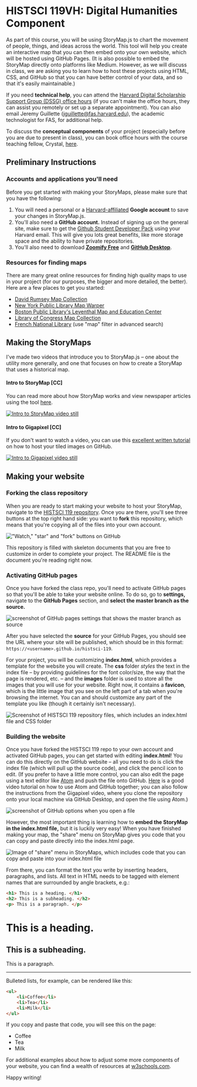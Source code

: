 # HISTSCI 119VH: Digital Humanities Component

As part of this course, you will be using StoryMap.js to chart the movement of people, things, and ideas across the world. This tool will help you create an interactive map that you can then embed onto your own website, which will be hosted using GitHub Pages. (It is also possible to embed the StoryMap directly onto platforms like Medium. However, as we will discuss in class, we are asking you to learn how to host these projects using HTML, CSS, and GitHub so that you can have better control of your data, and so that it's easily maintainable.)

If you need **technical help**, you can attend the [Harvard Digital Scholarship Support Group (DSSG) office hours](<https://dssg.fas.harvard.edu/event/dssg-office-hours-f19-th/>) (if you can't make the office hours, they can assist you remotely or set up a separate appointment). You can also email Jeremy Guillette (jguillette@fas.harvard.edu), the academic technologist for FAS, for additional help.

To discuss the **conceptual components** of your project (especially before you are due to present in class), you can book office hours with the course teaching fellow, Crystal, [here](https://crystallee.youcanbook.me/).

## Preliminary Instructions

### Accounts and applications you'll need

Before you get started with making your StoryMaps, please make sure that you have the following:

1. You will need a personal or a [Harvard-affiliated](https://www.seas.harvard.edu/sites/default/files/files/Education%20and%20Teaching%20Policies/Google%20Harvard%20account%20setup.pdf) **Google account** to save your changes in StoryMap.js.
2. You'll also need a **GitHub account.** Instead of signing up on the general site, make sure to get the [Github Student Developer Pack](https://education.github.com/pack) using your Harvard email. This will give you lots great benefits, like more storage space and the ability to have private repositories.
3. You'll also need to download [**Zoomify Free**](http://www.zoomify.com/free.htm) and [**GitHub Desktop**](https://desktop.github.com/).

### Resources for finding maps

There are many great online resources for finding high quality maps to use in your project (for our purposes, the bigger and more detailed, the better). Here are a few places to get you started:

* [David Rumsey Map Collection](https://www.davidrumsey.com/)
* [New York Public Library Map Warper](http://maps.nypl.org/warper/)
* [Boston Public Library's Leventhal Map and Education Center](https://www.leventhalmap.org/)
* [Library of Congress Map Collection](https://www.loc.gov/maps)
* [French National Library](https://gallica.bnf.fr/accueil/en/content/accueil-en?mode=desktop) (use "map" filter in advanced search)

## Making the StoryMaps

I've made two videos that introduce you to StoryMap.js – one about the utility more generally, and one that focuses on how to create a StoryMap that uses a historical map.

#### Intro to StoryMap [CC]

You can read more about how StoryMap works and view newspaper articles using the tool [here](https://storymap.knightlab.com/#overview). 

[![Intro to StoryMap video still](<https://i.imgur.com/mk9vZ8J.png>)](https://youtu.be/wZjAc8_VOaY)

#### Intro to Gigapixel [CC]

If you don't want to watch a video, you can use this [excellent written tutorial](https://github.com/NUKnightLab/StoryMapJS/blob/master/GITHUB_HOSTING/GITHUB_HOSTING.md) on how to host your tiled images on GitHub.

[![Intro to Gigapixel video still](<https://i.imgur.com/HFwhSZr.png>)](https://youtu.be/zfhouzPCYBA)

## Making your website

### Forking the class repository

When you are ready to start making your website to host your StoryMap, navigate to the [HISTSCI 119 repository](https://github.com/crystaljjlee/histsci-119). Once you are there, you'll see three buttons at the top right hand side: you want to **fork** this repository, which means that you're copying all of the files into your own account.

!["Watch," "star" and "fork" buttons on GitHub](https://help.github.com/assets/images/help/repository/fork_button.jpg)

This repository is filled with skeleton documents that you are free to customize in order to complete your project. The README file is the document you're reading right now. 

### Activating GitHub pages 

Once you have forked the class repo, you'll need to activate GitHub pages so that you'll be able to take your website online. To do so, go to **settings,** navigate to the **GitHub Pages** section, and **select the master branch as the source.**

![screenshot of GitHub pages settings that shows the master branch as source](https://i.imgur.com/PoAfjuu.png)

After you have selected the **source** for your GitHub Pages, you should see the URL where your site will be published, which should be in this format:  `https://<username>.github.io/histsci-119`. 

For your project, you will be customizing **index.html**, which provides a template for the website you will create. The **css** folder *styles* the text in the index file – by providing guidelines for the font color/size, the way that the page is rendered, etc. – and the **images** folder is used to store all the images that you will use for your website. Right now, it contains a **favicon**, which is the little image that you see on the left part of a tab when you're browsing the internet. You can and should customize any part of the template you like (though it certainly isn't necessary).

![Screenshot of HISTSCI 119 repository files, which includes an index.html file and CSS folder](<https://i.imgur.com/2ss0cfi.png>)

### Building the website

Once you have forked the HISTSCI 119 repo to your own account and activated GitHub pages, you can get started with editing **index.html**! You can do this directly on the GitHub website – all you need to do is click the index file (which will pull up the source code), and click the pencil icon to edit. (If you prefer to have a little more control, you can also edit the page using a text editor like [Atom](https://atom.io/) and push the file onto GitHub. [Here](https://www.youtube.com/watch?v=6HsZMl-qV5k) is a good video tutorial on how to use Atom and GitHub together; you can also follow the instructions from the Gigapixel video, where you clone the repository onto your local machine via GitHub Desktop, and open the file using Atom.)

![screenshot of GitHub options when you open a file](https://i.imgur.com/9WUG8MT.png)

However, the most important thing is learning how to **embed the StoryMap in the index.html file,** but it is luckily very easy! When you have finished making your map, the "share" menu on StoryMap gives you code that you can copy and paste directly into the index.html page.

![Image of "share" menu in StoryMaps, which includes code that you can copy and paste into your index.html file](https://i.imgur.com/rAOIjxT.png)

From there, you can format the text you write by inserting headers, paragraphs, and lists. All text in HTML needs to be tagged with element names that are surrounded by angle brackets, e.g.:

```html
<h1> This is a heading. </h1>
<h2> This is a subheading. </h2>
<p> This is a paragraph. </p>
```

# This is a heading.

## This is a subheading.

This is a paragraph.

***


Bulleted lists, for example, can be rendered like this:

``` html
<ul>
	<li>Coffee</li>
	<li>Tea</li>
	<li>Milk</li>
</ul>
```

If you copy and paste that code, you will see this on the page:


* Coffee
* Tea
* Milk

For additional examples about how to adjust some more components of your website, you can find a wealth of resources at [w3schools.com](https://www.w3schools.com/).

Happy writing!
